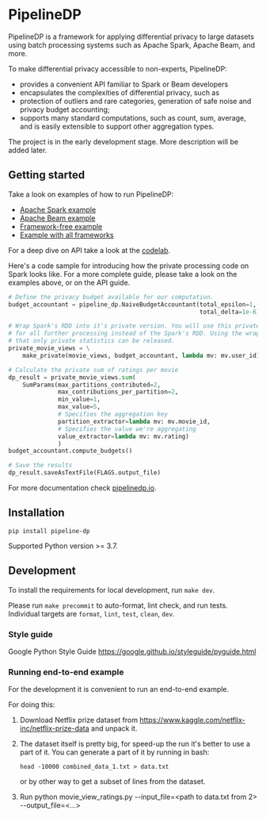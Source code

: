 # PipelineDP

PipelineDP is a framework for applying differential privacy to large
datasets using batch processing systems such as Apache Spark, Apache Beam,
and more.

To make differential privacy accessible to non-experts, PipelineDP:

* provides a convenient API familiar to Spark or Beam developers
* encapsulates the complexities of differential privacy, such as
* protection of outliers and rare categories, generation of safe
  noise and privacy budget accounting;
* supports many standard computations, such as count, sum, average, and is easily extensible to support other aggregation types.

The project is in the early development stage. More description will be added later.

## Getting started

Take a look on examples of how to run PipelineDP:

* [Apache Spark example](examples/movie_view_ratings_spark.py)
* [Apache Beam example](examples/movie_view_ratings_beam.py)
* [Framework-free example](examples/movie_view_ratings_local.py)
* [Example with all frameworks](examples/movie_view_ratings.py)

For a deep dive on API take a look at the [codelab](https://github.com/OpenMined/PipelineDP/blob/main/examples/restaurant_visits.ipynb).

Here's a code sample for introducing how the private processing code on Spark looks like. For a more complete guide,
please take a look on the examples above, or on the API guide.
```python
# Define the privacy budget available for our computation.
budget_accountant = pipeline_dp.NaiveBudgetAccountant(total_epsilon=1,
                                                      total_delta=1e-6)

# Wrap Spark's RDD into it's private version. You will use this private wrapper
# for all further processing instead of the Spark's RDD. Using the wrapper ensures
# that only private statistics can be released.
private_movie_views = \
    make_private(movie_views, budget_accountant, lambda mv: mv.user_id)

# Calculate the private sum of ratings per movie
dp_result = private_movie_views.sum(
    SumParams(max_partitions_contributed=2,
              max_contributions_per_partition=2,
              min_value=1,
              max_value=5,
              # Specifies the aggregation key
              partition_extractor=lambda mv: mv.movie_id,
              # Specifies the value we're aggregating
              value_extractor=lambda mv: mv.rating)
              )
budget_accountant.compute_budgets()

# Save the results
dp_result.saveAsTextFile(FLAGS.output_file)
```

For more documentation check [pipelinedp.io](https://pipelinedp.io).
## Installation

`pip install pipeline-dp`

Supported Python version >= 3.7.

## Development

To install the requirements for local development, run `make dev`.

Please run `make precommit` to auto-format, lint check, and run tests.
Individual targets are `format`, `lint`, `test`, `clean`, `dev`.

### Style guide

Google Python Style Guide https://google.github.io/styleguide/pyguide.html

   
### Running end-to-end example
For the development it is convenient to run an end-to-end example. 

For doing this:

1. Download Netflix prize dataset from https://www.kaggle.com/netflix-inc/netflix-prize-data and unpack it.

2. The dataset itself is pretty big, for speed-up the run it's better to use a
part of it. You can generate a part of it by running in bash:

   `head -10000 combined_data_1.txt > data.txt`

   or by other way to get a subset of lines from the dataset.

3. Run python movie_view_ratings.py --input_file=<path to data.txt from 2> --output_file=<...>
